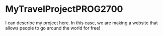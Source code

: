 # MyTravelProjectPROG2700
I can describe my project here. In this case, we are making a website that allows people to go around the world for free!
